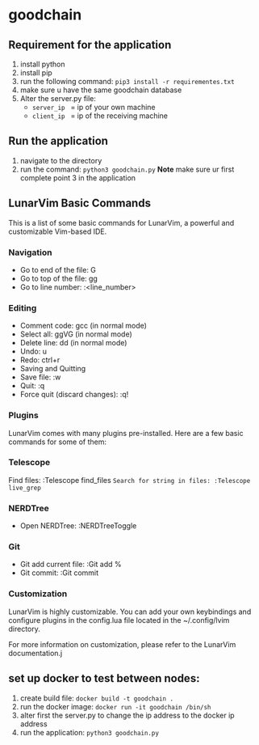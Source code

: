 # goodchain

## Requirement for the application
1. install python 
2. install pip
3. run the following command: `pip3 install -r requirementes.txt`
4. make sure u have the same goodchain database
5. Alter the server.py file:
    - `server_ip ` = ip of your own machine
    - `client_ip ` = ip of the receiving machine


## Run the application
1. navigate to the directory 
2. run the command: `python3 goodchain.py`
**Note** make sure ur first complete point 3 in the application


## LunarVim Basic Commands
This is a list of some basic commands for LunarVim, a powerful and customizable Vim-based IDE.

### Navigation
* Go to end of the file: G
* Go to top of the file: gg
* Go to line number: :<line_number>

### Editing
* Comment code: gcc (in normal mode)
* Select all: ggVG (in normal mode)
* Delete line: dd (in normal mode)
* Undo: u
* Redo: ctrl+r
* Saving and Quitting
* Save file: :w
* Quit: :q
* Force quit (discard changes): :q!

### Plugins
LunarVim comes with many plugins pre-installed. Here are a few basic commands for some of them:

### Telescope
Find files: :Telescope find_files
`Search for string in files: :Telescope live_grep`

### NERDTree
* Open NERDTree: :NERDTreeToggle

### Git
* Git add current file: :Git add %
* Git commit: :Git commit

### Customization
LunarVim is highly customizable. You can add your own keybindings and configure plugins in the config.lua file located in the ~/.config/lvim directory.

For more information on customization, please refer to the LunarVim documentation.j

## set up docker to test between nodes:

1. create build file: `docker build -t goodchain .`
2. run the docker image: `docker run -it goodchain /bin/sh`
3. alter first the server.py to change the ip address to the docker ip address 
4. run the application: `python3 goodchain.py`